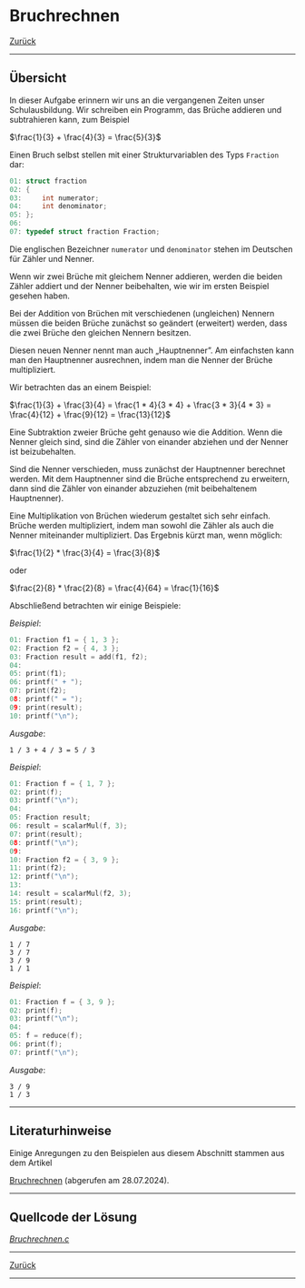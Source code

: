 # Bruchrechnen

[Zurück](./../Exercises.md)

---

## Übersicht

In dieser Aufgabe erinnern wir uns an die vergangenen Zeiten unser Schulausbildung.
Wir schreiben ein Programm, das Brüche addieren und subtrahieren kann, zum Beispiel

$\frac{1}{3} + \frac{4}{3} = \frac{5}{3}$

Einen Bruch selbst stellen mit einer Strukturvariablen des Typs `Fraction` dar:

```c
01: struct fraction
02: {
03:     int numerator;
04:     int denominator;
05: };
06: 
07: typedef struct fraction Fraction;
```

Die englischen Bezeichner `numerator` und `denominator` stehen im Deutschen
für Zähler und Nenner.

Wenn wir zwei Brüche mit gleichem Nenner addieren,
werden die beiden Zähler addiert und der Nenner beibehalten,
wie wir im ersten Beispiel gesehen haben.

Bei der Addition von Brüchen mit verschiedenen (ungleichen) Nennern müssen
die beiden Brüche zunächst so geändert (erweitert) werden,
dass die zwei Brüche den gleichen Nennern besitzen.

Diesen neuen Nenner nennt man auch &bdquo;Hauptnenner&rdquo;.
Am einfachsten kann man den Hauptnenner ausrechnen,
indem man die Nenner der Brüche multipliziert.

Wir betrachten das an einem Beispiel:

$\frac{1}{3} + \frac{3}{4} = \frac{1 * 4}{3 * 4} + \frac{3 * 3}{4 * 3} = \frac{4}{12} + \frac{9}{12} = \frac{13}{12}$

Eine Subtraktion zweier Brüche geht genauso wie die Addition.
Wenn die Nenner gleich sind, sind die Zähler von einander abziehen und der Nenner ist beizubehalten.

Sind die Nenner verschieden, muss zunächst der Hauptnenner berechnet werden.
Mit dem Hauptnenner sind die Brüche entsprechend zu erweitern, dann sind die Zähler von einander abzuziehen
(mit beibehaltenem Hauptnenner).

Eine Multiplikation von Brüchen wiederum gestaltet sich sehr einfach.
Brüche werden multipliziert, indem man sowohl die Zähler als auch die Nenner miteinander multipliziert.
Das Ergebnis kürzt man, wenn möglich:

$\frac{1}{2} * \frac{3}{4} = \frac{3}{8}$

oder 

$\frac{2}{8} * \frac{2}{8} = \frac{4}{64} = \frac{1}{16}$

Abschließend betrachten wir einige Beispiele:

*Beispiel*:

```c
01: Fraction f1 = { 1, 3 };
02: Fraction f2 = { 4, 3 };
03: Fraction result = add(f1, f2);
04: 
05: print(f1);
06: printf(" + ");
07: print(f2);
08: printf(" = ");
09: print(result);
10: printf("\n");
```

*Ausgabe*:

```
1 / 3 + 4 / 3 = 5 / 3
```

*Beispiel*:

```c
01: Fraction f = { 1, 7 };
02: print(f);
03: printf("\n");
04: 
05: Fraction result;
06: result = scalarMul(f, 3);
07: print(result);
08: printf("\n");
09: 
10: Fraction f2 = { 3, 9 };
11: print(f2);
12: printf("\n");
13: 
14: result = scalarMul(f2, 3);
15: print(result);
16: printf("\n");
```

*Ausgabe*:

```
1 / 7
3 / 7
3 / 9
1 / 1
```

*Beispiel*:


```c
01: Fraction f = { 3, 9 };
02: print(f);
03: printf("\n");
04: 
05: f = reduce(f);
06: print(f);
07: printf("\n");
```

*Ausgabe*:

```
3 / 9
1 / 3
```

---

## Literaturhinweise

Einige Anregungen zu den Beispielen aus diesem Abschnitt stammen aus dem Artikel

[Bruchrechnen](https://lehrerfortbildung-bw.de/u_matnatech/mathematik/bs/bej/bej1/bruch/) (abgerufen am 28.07.2024).

---

## Quellcode der Lösung

[*Bruchrechnen.c*](./Bruchrechnen.c)

---

[Zurück](./../Exercises.md)

---
